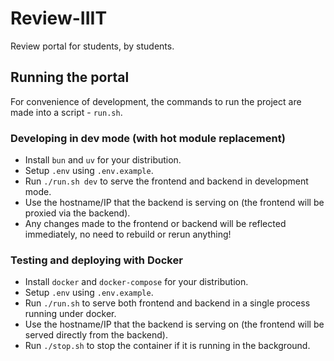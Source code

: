 # Review-IIIT

Review portal for students, by students.

## Running the portal

For convenience of development, the commands to run the project are made into a script - `run.sh`.

### Developing in dev mode (with hot module replacement)

- Install `bun` and `uv` for your distribution.
- Setup `.env` using `.env.example`.
- Run `./run.sh dev` to serve the frontend and backend in development mode.
- Use the hostname/IP that the backend is serving on (the frontend will be proxied via the backend).
- Any changes made to the frontend or backend will be reflected immediately, no need to rebuild or rerun anything!

### Testing and deploying with Docker

- Install `docker` and `docker-compose` for your distribution.
- Setup `.env` using `.env.example`.
- Run `./run.sh` to serve both frontend and backend in a single process running under docker.
- Use the hostname/IP that the backend is serving on (the frontend will be served directly from the backend).
- Run `./stop.sh` to stop the container if it is running in the background.
